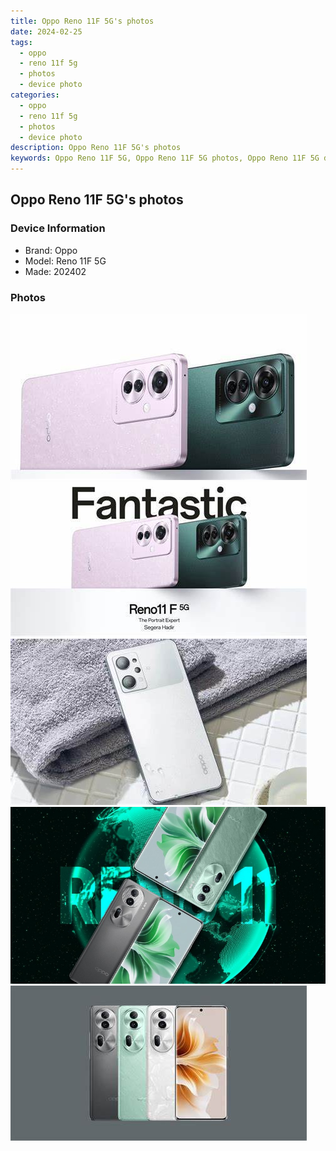 ```yaml
---
title: Oppo Reno 11F 5G's photos
date: 2024-02-25
tags: 
  - oppo
  - reno 11f 5g
  - photos
  - device photo
categories: 
  - oppo
  - reno 11f 5g
  - photos
  - device photo
description: Oppo Reno 11F 5G's photos
keywords: Oppo Reno 11F 5G, Oppo Reno 11F 5G photos, Oppo Reno 11F 5G device photo
---
```


## Oppo Reno 11F 5G's photos

### Device Information

- Brand: Oppo
- Model: Reno 11F 5G
- Made: 202402

### Photos

![/images/best-assets/devices/oppo/oppo-reno-11f-5g/1.jpg](/images/best-assets/devices/oppo/oppo-reno-11f-5g/1.jpg)
![/images/best-assets/devices/oppo/oppo-reno-11f-5g/2.jpg](/images/best-assets/devices/oppo/oppo-reno-11f-5g/2.jpg)
![/images/best-assets/devices/oppo/oppo-reno-11f-5g/3.jpg](/images/best-assets/devices/oppo/oppo-reno-11f-5g/3.jpg)
![/images/best-assets/devices/oppo/oppo-reno-11f-5g/4.jpg](/images/best-assets/devices/oppo/oppo-reno-11f-5g/4.jpg)
![/images/best-assets/devices/oppo/oppo-reno-11f-5g/5.jpg](/images/best-assets/devices/oppo/oppo-reno-11f-5g/5.jpg)
